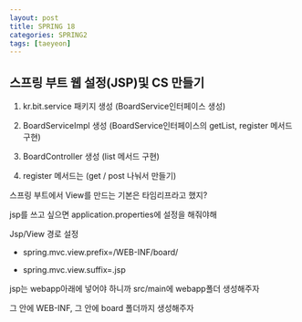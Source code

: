 ```yaml
---
layout: post
title: SPRING 18
categories: SPRING2
tags: [taeyeon]
---
```



## 스프링 부트 웹 설정(JSP)및 CS 만들기

1. kr.bit.service 패키지 생성 (BoardService인터페이스 생성)

2. BoardServiceImpl 생성 (BoardService인터페이스의 getList, register 메서드 구현)

3. BoardController 생성 (list 메서드 구현)

4. register 메서드는 (get / post 나눠서 만들기)

스프링 부트에서 View를 만드는 기본은 타임리프라고 했지?

jsp를 쓰고 싶으면 application.properties에 설정을 해줘야해 

Jsp/View 경로 설정

- spring.mvc.view.prefix=/WEB-INF/board/ 

- spring.mvc.view.suffix=.jsp

jsp는 webapp아래에 넣어야 하니까 src/main에 webapp폴더 생성해주자

그 안에 WEB-INF, 그 안에 board 폴더까지 생성해주자






